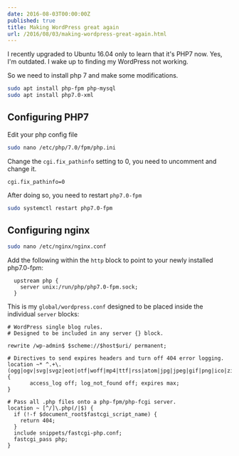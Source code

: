 ```yaml
---
date: 2016-08-03T00:00:00Z
published: true
title: Making WordPress great again
url: /2016/08/03/making-wordpress-great-again.html
---
```



I recently upgraded to Ubuntu 16.04 only to learn that it's PHP7 now. Yes, I'm outdated. I wake up to finding my WordPress not working.

So we need to install php 7 and make some modifications.

```sh
sudo apt install php-fpm php-mysql
sudo apt install php7.0-xml
```

## Configuring PHP7

Edit your php config file

```sh
sudo nano /etc/php/7.0/fpm/php.ini
```

Change the `cgi.fix_pathinfo` setting to 0, you need to uncomment and change it.

```
cgi.fix_pathinfo=0
```

After doing so, you need to restart `php7.0-fpm`

```sh
sudo systemctl restart php7.0-fpm
```

## Configuring nginx

```sh
sudo nano /etc/nginx/nginx.conf
```

Add the following within the `http` block to point to your newly installed php7.0-fpm:

```
  upstream php {
    server unix:/run/php/php7.0-fpm.sock;
  }
```


This is my `global/wordpress.conf` designed to be placed inside the individual `server` blocks:

```
# WordPress single blog rules.
# Designed to be included in any server {} block.

rewrite /wp-admin$ $scheme://$host$uri/ permanent;

# Directives to send expires headers and turn off 404 error logging.
location ~* ^.+\.(ogg|ogv|svg|svgz|eot|otf|woff|mp4|ttf|rss|atom|jpg|jpeg|gif|png|ico|zip|tgz|gz|rar|bz2|doc|xls|exe|ppt|tar|mid|midi|wav|bmp|rtf)$ {
       access_log off; log_not_found off; expires max;
}

# Pass all .php files onto a php-fpm/php-fcgi server.
location ~ [^/]\.php(/|$) {
  if (!-f $document_root$fastcgi_script_name) {
    return 404;
  }
  include snippets/fastcgi-php.conf;
  fastcgi_pass php;
}
```

